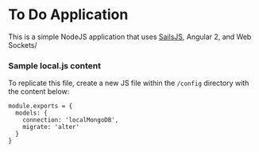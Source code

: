 # To Do Application

This is a simple NodeJS application that uses [SailsJS](http://sailsjs.org), Angular 2, and Web Sockets/

### Sample local.js content

To replicate this file, create a new JS file within the `/config` directory with the content below:

```
module.exports = {
  models: {
    connection: 'localMongoDB',
    migrate: 'alter'
  }  
}
```